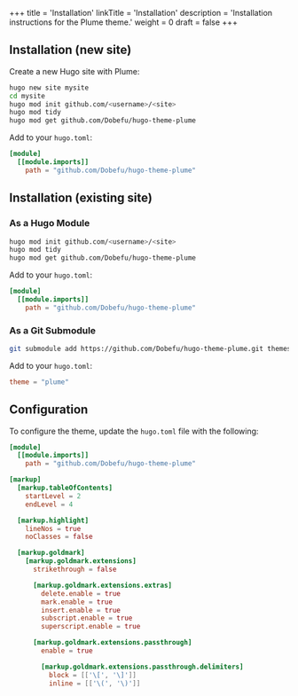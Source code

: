 +++
title = 'Installation'
linkTitle = 'Installation'
description = 'Installation instructions for the Plume theme.'
weight = 0
draft = false
+++

## Installation (new site)

Create a new Hugo site with Plume:

```bash {linenos=false}
hugo new site mysite
cd mysite
hugo mod init github.com/<username>/<site>
hugo mod tidy
hugo mod get github.com/Dobefu/hugo-theme-plume
```

Add to your `hugo.toml`:

```toml
[module]
  [[module.imports]]
    path = "github.com/Dobefu/hugo-theme-plume"
```

## Installation (existing site)

### As a Hugo Module

```bash {linenos=false}
hugo mod init github.com/<username>/<site>
hugo mod tidy
hugo mod get github.com/Dobefu/hugo-theme-plume
```

Add to your `hugo.toml`:

```toml
[module]
  [[module.imports]]
    path = "github.com/Dobefu/hugo-theme-plume"
```

### As a Git Submodule

```bash {linenos=false}
git submodule add https://github.com/Dobefu/hugo-theme-plume.git themes/plume
```

Add to your `hugo.toml`:

```toml
theme = "plume"
```

## Configuration

To configure the theme, update the `hugo.toml` file with the following:

```toml
[module]
  [[module.imports]]
    path = "github.com/Dobefu/hugo-theme-plume"

[markup]
  [markup.tableOfContents]
    startLevel = 2
    endLevel = 4

  [markup.highlight]
    lineNos = true
    noClasses = false

  [markup.goldmark]
    [markup.goldmark.extensions]
      strikethrough = false

      [markup.goldmark.extensions.extras]
        delete.enable = true
        mark.enable = true
        insert.enable = true
        subscript.enable = true
        superscript.enable = true

      [markup.goldmark.extensions.passthrough]
        enable = true

        [markup.goldmark.extensions.passthrough.delimiters]
          block = [['\[', '\]']]
          inline = [['\(', '\)']]
```
